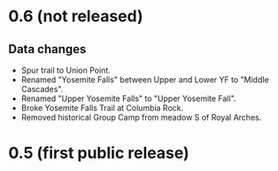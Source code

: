 # 0.6 (not released)
## Data changes
* Spur trail to Union Point.
* Renamed "Yosemite Falls" between Upper and Lower YF to "Middle Cascades".
* Renamed "Upper Yosemite Falls" to "Upper Yosemite Fall".
* Broke Yosemite Falls Trail at Columbia Rock.
* Removed historical Group Camp from meadow S of Royal Arches.

# 0.5 (first public release)
